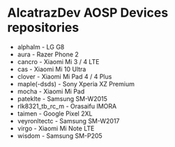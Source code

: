 
<!--

**Here are some ideas to get you started:**

🙋‍♀️ A short introduction - what is your organization all about?
🌈 Contribution guidelines - how can the community get involved?
👩‍💻 Useful resources - where can the community find your docs? Is there anything else the community should know?
🍿 Fun facts - what does your team eat for breakfast?
🧙 Remember, you can do mighty things with the power of [Markdown](https://docs.github.com/github/writing-on-github/getting-started-with-writing-and-formatting-on-github/basic-writing-and-formatting-syntax)
-->
# AlcatrazDev AOSP Devices repositories
- alphalm - LG G8
- aura - Razer Phone 2
- cancro - Xiaomi Mi 3 / 4 LTE
- cas - Xiaomi Mi 10 Ultra
- clover - Xiaomi Mi Pad 4 / 4 Plus
- maple(-dsds) - Sony Xperia XZ Premium
- mocha - Xiaomi Mi Pad
- pateklte - Samsung SM-W2015
- rlk8321_tb_rc_m - Orasaifu IMORA
- taimen - Google Pixel 2XL
- veyronltectc - Samsung SM-W2017
- virgo - Xiaomi Mi Note LTE
- wisdom - Samsung SM-P205
